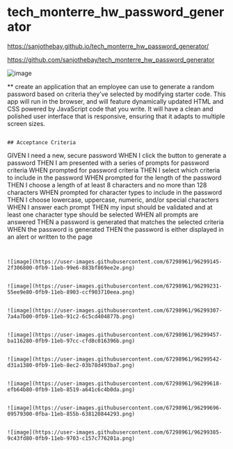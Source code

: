 # tech_monterre_hw_password_generator

https://sanjothebay.github.io/tech_monterre_hw_password_generator/

https://github.com/sanjothebay/tech_monterre_hw_password_generator


![image](https://user-images.githubusercontent.com/67298961/96298870-c77a1d00-0fb8-11eb-834e-912aa295f9db.png)



** create an application that an employee can use to generate a random password based on criteria they’ve selected by modifying starter code. This app will run in the browser, and 
will feature dynamically updated HTML and CSS powered by JavaScript code that you write. It will have a clean and polished user interface that is responsive, ensuring that it 
adapts to multiple screen sizes.

```

## Acceptance Criteria

```
GIVEN I need a new, secure password
WHEN I click the button to generate a password
THEN I am presented with a series of prompts for password criteria
WHEN prompted for password criteria
THEN I select which criteria to include in the password
WHEN prompted for the length of the password
THEN I choose a length of at least 8 characters and no more than 128 characters
WHEN prompted for character types to include in the password
THEN I choose lowercase, uppercase, numeric, and/or special characters
WHEN I answer each prompt
THEN my input should be validated and at least one character type should be selected
WHEN all prompts are answered
THEN a password is generated that matches the selected criteria
WHEN the password is generated
THEN the password is either displayed in an alert or written to the page
```


![image](https://user-images.githubusercontent.com/67298961/96299145-2f306800-0fb9-11eb-99e6-883bf869ee2e.png) 


![image](https://user-images.githubusercontent.com/67298961/96299231-55ee9e80-0fb9-11eb-8903-ccf903710eea.png) 


![image](https://user-images.githubusercontent.com/67298961/96299307-7a4a7b00-0fb9-11eb-91c2-6c5cd404877b.png)


![image](https://user-images.githubusercontent.com/67298961/96299457-ba116280-0fb9-11eb-97cc-cfd8c016396b.png)


![image](https://user-images.githubusercontent.com/67298961/96299542-d31a1380-0fb9-11eb-8ec2-03b78d493ba7.png)


![image](https://user-images.githubusercontent.com/67298961/96299618-efb64b80-0fb9-11eb-8519-a641c6c4b0da.png)


![image](https://user-images.githubusercontent.com/67298961/96299696-09579300-0fba-11eb-855b-638120844293.png)


![image](https://user-images.githubusercontent.com/67298961/96299385-9c43fd80-0fb9-11eb-9703-c157c776201a.png)


